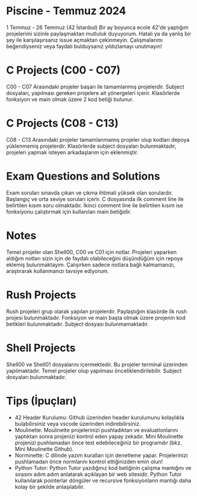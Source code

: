 # Piscine - Temmuz 2024
1 Temmuz - 26 Temmuz (42 İstanbul)
Bir ay boyunca ecole 42'de yaptığım projelerimi sizinle paylaşmaktan mutluluk duyuyorum.
Hatalı ya da yanlış bir şey ile karşılaşırsanız issue açmaktan çekinmeyin.
Çalışmalarımı beğendiyseniz veya faydalı bulduysanız yıldızlamayı unutmayın!

# C Projects (C00 - C07)
C00 - C07 Arasındaki projeler başarı ile tamamlanmış projelerdir.
Subject dosyaları, yapılması gereken projelere ait yönergeleri içerir.
Klasörlerde fonksiyon ve main olmak üzere 2 kod betiği bulunur.

# C Projects (C08 - C13)
C08 - C13 Arasındaki projeler tamamlanmamış projeler olup kodları depoya yüklenmemiş projelerdir.
Klasörlerde subject dosyaları bulunmaktadır, projeleri yapmak isteyen arkadaşlarım için eklenmiştir.

# Exam Questions and Solutions
Exam soruları sınavda çıkan ve çıkma ihtimali yüksek olan sorulardır.
Başlangıç ve orta seviye soruları içerir.
C dosyasında ilk comment line ile belirtilen kısım soru olmaktadır.
İkinci comment line ile belirtilen kısım ise fonksiyonu çalıştırmak için kullanılan main betiğidir.

# Notes
Temel projeler olan Shell00, C00 ve C01 için notlar.
Projeleri yaparken aldığım notları sizin için de faydalı olabileceğini düşündüğüm için repoya eklemiş bulunmaktayım.
Çalışırken sadece notlara bağlı kalmamanızı, araştırarak kullanmanızı tavsiye ediyorum.

# Rush Projects
Rush projeleri grup olarak yapılan projelerdir.
Paylaştığım klasörde ilk rush projesi bulunmaktadır.
Fonksiyon ve main başta olmak üzere projenin kod betikleri bulunmaktadır.
Subject dosyası bulunmamaktadır.

# Shell Projects
Shell00 ve Shell01 dosyalarını içermektedir.
Bu projeler terminal üzerinden yapılmaktadır.
Temel projeler olup yapılması önceliklendirilebilir.
Subject dosyaları bulunmaktadır.

# Tips (İpuçları)
* 42 Header Kurulumu: Github üzerinden header kurulumunu kolaylıkla bulabilirsiniz veya vscode üzerinden indirebilirsiniz.
* Moulinette: Moulinette projelerinizi pushladıktan ve evaluationlarını yaptıktan sonra projenizi kontrol eden yapay zekadır. Mini Moulinette projenizi pushlamadan önce test edebileceğiniz bir programdır (bkz. Mini Moulinette Github).
* Norminette: C dilinde yazım kuralları için denetleme yapar. Projelerinizi pushlamadan önce normlarını kontrol ettiğinizden emin olun!
* Python Tutor: Python Tutor yazdığınız kod betiğinin çalışma mantığını ve sırasını adım adım anlatarak açıklayan bir web sitesidir. Python Tutor kullanılarak pointerlar döngüler ve recursive fonksiyonların mantığı daha kolay bir şekilde anlaşılabilir.
